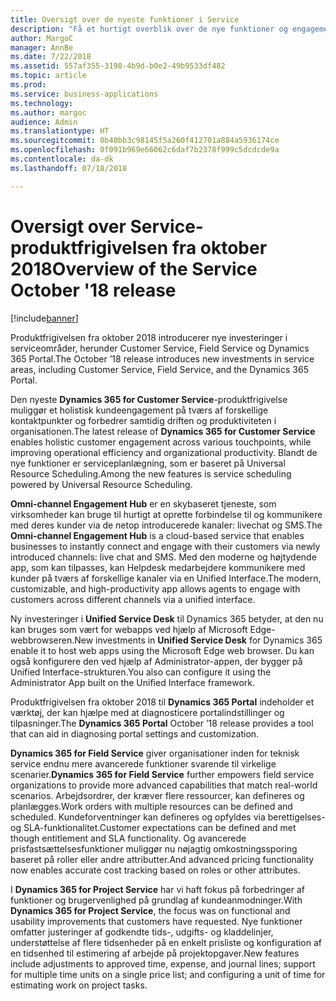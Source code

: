 ```yaml
---
title: Oversigt over de nyeste funktioner i Service
description: "Få et hurtigt overblik over de nye funktioner og engagementer i Service"
author: MargoC
manager: AnnBe
ms.date: 7/22/2018
ms.assetid: 557af355-3198-4b9d-b0e2-49b9533df482
ms.topic: article
ms.prod: 
ms.service: business-applications
ms.technology: 
ms.author: margoc
audience: Admin
ms.translationtype: HT
ms.sourcegitcommit: 0b40bb3c98145f5a260f412701a884a5936174ce
ms.openlocfilehash: 0f091b969e66062c6daf7b2378f999c5dcdcde9a
ms.contentlocale: da-dk
ms.lasthandoff: 07/18/2018

---
```

#  <a name="overview-of-the-service-october-18-release"></a><span data-ttu-id="c0ce3-103">Oversigt over Service-produktfrigivelsen fra oktober 2018</span><span class="sxs-lookup"><span data-stu-id="c0ce3-103">Overview of the Service October '18 release</span></span> 

[!include[banner](../../../includes/banner.md)]

<span data-ttu-id="c0ce3-104">Produktfrigivelsen fra oktober 2018 introducerer nye investeringer i serviceområder, herunder Customer Service, Field Service og Dynamics 365 Portal.</span><span class="sxs-lookup"><span data-stu-id="c0ce3-104">The October ’18 release introduces new investments in service areas, including Customer Service, Field Service, and the Dynamics 365 Portal.</span></span>

<span data-ttu-id="c0ce3-105">Den nyeste **Dynamics 365 for Customer Service**-produktfrigivelse muliggør et holistisk kundeengagement på tværs af forskellige kontaktpunkter og forbedrer samtidig driften og produktiviteten i organisationen.</span><span class="sxs-lookup"><span data-stu-id="c0ce3-105">The latest release of **Dynamics 365 for Customer Service** enables holistic customer engagement across various touchpoints, while improving operational efficiency and organizational productivity.</span></span> <span data-ttu-id="c0ce3-106">Blandt de nye funktioner er serviceplanlægning, som er baseret på Universal Resource Scheduling.</span><span class="sxs-lookup"><span data-stu-id="c0ce3-106">Among the new features is service scheduling powered by Universal Resource Scheduling.</span></span>

<span data-ttu-id="c0ce3-107">**Omni-channel Engagement Hub** er en skybaseret tjeneste, som virksomheder kan bruge til hurtigt at oprette forbindelse til og kommunikere med deres kunder via de netop introducerede kanaler: livechat og SMS.</span><span class="sxs-lookup"><span data-stu-id="c0ce3-107">The **Omni-channel Engagement Hub** is a cloud-based service that enables businesses to instantly connect and engage with their customers via newly introduced channels: live chat and SMS.</span></span> <span data-ttu-id="c0ce3-108">Med den moderne og højtydende app, som kan tilpasses, kan Helpdesk medarbejdere kommunikere med kunder på tværs af forskellige kanaler via en Unified Interface.</span><span class="sxs-lookup"><span data-stu-id="c0ce3-108">The modern, customizable, and high-productivity app allows agents to engage with customers across different channels via a unified interface.</span></span> 

<span data-ttu-id="c0ce3-109">Ny investeringer i **Unified Service Desk** til Dynamics 365 betyder, at den nu kan bruges som vært for webapps ved hjælp af Microsoft Edge-webbrowseren.</span><span class="sxs-lookup"><span data-stu-id="c0ce3-109">New investments in **Unified Service Desk** for Dynamics 365 enable it to host web apps using the Microsoft Edge web browser.</span></span> <span data-ttu-id="c0ce3-110">Du kan også konfigurere den ved hjælp af Administrator-appen, der bygger på Unified Interface-strukturen.</span><span class="sxs-lookup"><span data-stu-id="c0ce3-110">You also can configure it using the Administrator App built on the Unified Interface framework.</span></span> 

<span data-ttu-id="c0ce3-111">Produktfrigivelsen fra oktober 2018 til **Dynamics 365 Portal** indeholder et værktøj, der kan hjælpe med at diagnosticere portalindstillinger og tilpasninger.</span><span class="sxs-lookup"><span data-stu-id="c0ce3-111">The **Dynamics 365 Portal** October ’18 release provides a tool that can aid in diagnosing portal settings and customization.</span></span> 

<span data-ttu-id="c0ce3-112">**Dynamics 365 for Field Service** giver organisationer inden for teknisk service endnu mere avancerede funktioner svarende til virkelige scenarier.</span><span class="sxs-lookup"><span data-stu-id="c0ce3-112">**Dynamics 365 for Field Service** further empowers field service organizations to provide more advanced capabilities that match real-world scenarios.</span></span> <span data-ttu-id="c0ce3-113">Arbejdsordrer, der kræver flere ressourcer, kan defineres og planlægges.</span><span class="sxs-lookup"><span data-stu-id="c0ce3-113">Work orders with multiple resources can be defined and scheduled.</span></span> <span data-ttu-id="c0ce3-114">Kundeforventninger kan defineres og opfyldes via berettigelses- og SLA-funktionalitet.</span><span class="sxs-lookup"><span data-stu-id="c0ce3-114">Customer expectations can be defined and met though entitlement and SLA functionality.</span></span> <span data-ttu-id="c0ce3-115">Og avancerede prisfastsættelsesfunktioner muliggør nu nøjagtig omkostningssporing baseret på roller eller andre attributter.</span><span class="sxs-lookup"><span data-stu-id="c0ce3-115">And advanced pricing functionality now enables accurate cost tracking based on roles or other attributes.</span></span>

<span data-ttu-id="c0ce3-116">I **Dynamics 365 for Project Service** har vi haft fokus på forbedringer af funktioner og brugervenlighed på grundlag af kundeanmodninger.</span><span class="sxs-lookup"><span data-stu-id="c0ce3-116">With **Dynamics 365 for Project Service**, the focus was on functional and usability improvements that customers have requested.</span></span> <span data-ttu-id="c0ce3-117">Nye funktioner omfatter justeringer af godkendte tids-, udgifts- og kladdelinjer, understøttelse af flere tidsenheder på en enkelt prisliste og konfiguration af en tidsenhed til estimering af arbejde på projektopgaver.</span><span class="sxs-lookup"><span data-stu-id="c0ce3-117">New features include adjustments to approved time, expense, and journal lines; support for multiple time units on a single price list; and configuring a unit of time for estimating work on project tasks.</span></span>


